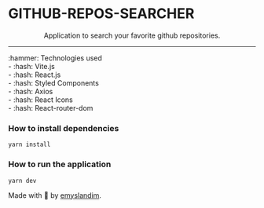  
# GITHUB-REPOS-SEARCHER

<p align="center">Application to search your favorite github repositories.</p>
 <hr />
:hammer: Technologies used <br>
  - :hash: Vite.js <br/>
  - :hash: React.js <br/>
  - :hash: Styled Components <br/>
  - :hash: Axios <br/>
  - :hash: React Icons <br/>
  - :hash: React-router-dom <br/>
 
 ### How to install dependencies
`yarn install`
### How to run the application
`yarn dev`

Made with 💜 by <a href="https://github.com/emyslandim" target="_blank">emyslandim</a>.
 







